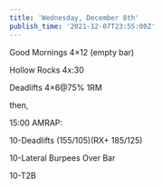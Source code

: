 ```yaml
---
title: 'Wednesday, December 8th'
publish_time: '2021-12-07T23:55:00Z'
---
```


Good Mornings 4×12 (empty bar)

Hollow Rocks 4x:30

Deadlifts 4×6\@75% 1RM

then,

15:00 AMRAP:

10-Deadlifts (155/105)(RX+ 185/125)

10-Lateral Burpees Over Bar

10-T2B
